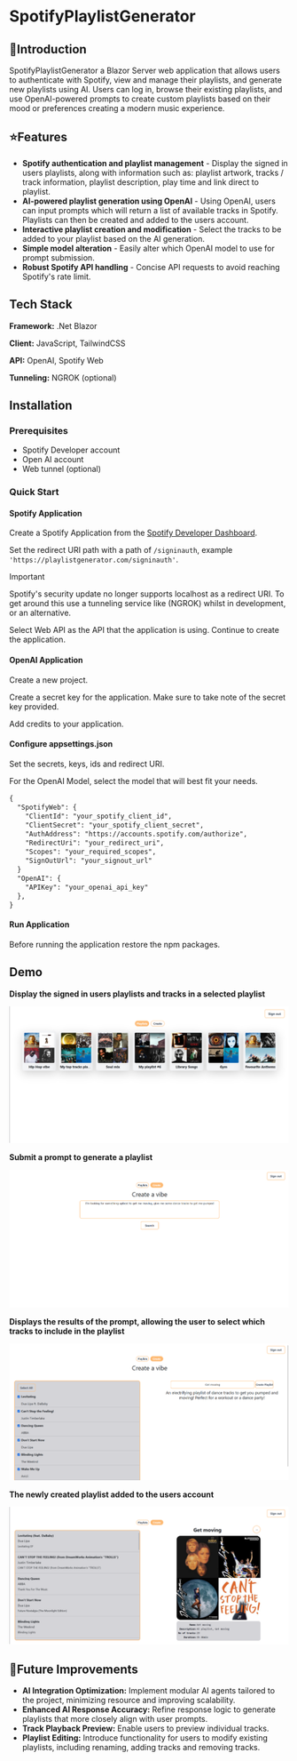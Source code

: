 
# SpotifyPlaylistGenerator

## 🎵Introduction
SpotifyPlaylistGenerator a Blazor Server web application that allows users to authenticate with Spotify, view and manage their playlists, and generate new playlists using AI. Users can log in, browse their existing playlists, and use OpenAI-powered prompts to create custom playlists based on their mood or preferences creating a modern music experience.

## ⭐Features

- **Spotify authentication and playlist management** - Display the signed in users playlists, along with information such as: playlist artwork, tracks / track information, playlist description, play time and link direct to playlist.
- **AI-powered playlist generation using OpenAI** - Using OpenAI, users can input prompts which will return a list of available tracks in Spotify. Playlists can then be created and added to the users account.
- **Interactive playlist creation and modification** - Select the tracks to be added to your playlist based on the AI generation.
- **Simple model alteration** - Easily alter which OpenAI model to use for prompt submission.
- **Robust Spotify API handling** - Concise API requests to avoid reaching Spotify's rate limit.


## Tech Stack

**Framework:** .Net Blazor

**Client:** JavaScript, TailwindCSS

**API:** OpenAI, Spotify Web

**Tunneling:** NGROK (optional)

## Installation

### Prerequisites

- Spotify Developer account
- Open AI account
- Web tunnel (optional)

### Quick Start

#### Spotify Application

Create a Spotify Application from the [Spotify Developer Dashboard](https://developer.spotify.com/).

Set the redirect URI path with a path of `/signinauth`, example `'https://playlistgenerator.com/signinauth'`.
> [!IMPORTANT]
> Spotify's security update no longer supports localhost as a redirect URI. To get around this use a tunneling service like (NGROK) whilst in development, or an alternative.

Select Web API as the API that the application is using. Continue to create the application.

#### OpenAI Application

Create a new project.

Create a secret key for the application. Make sure to take note of the secret key provided.

Add credits to your application.

#### Configure appsettings.json

Set the secrets, keys, ids and redirect URI.

For the OpenAI Model, select the model that will best fit your needs.

```
{
  "SpotifyWeb": {
    "ClientId": "your_spotify_client_id",
    "ClientSecret": "your_spotify_client_secret",
    "AuthAddress": "https://accounts.spotify.com/authorize",
    "RedirectUri": "your_redirect_uri",
    "Scopes": "your_required_scopes",
    "SignOutUrl": "your_signout_url"
  }
  "OpenAI": {
    "APIKey": "your_openai_api_key"
  },
}
```

#### Run Application
Before running the application restore the npm packages.

## Demo

**Display the signed in users playlists and tracks in a selected playlist**

![](/assets/PlayGen_Playlists.png)

**Submit a prompt to generate a playlist**

![](/assets/PlayGen_SubmitPrompt.png)

**Displays the results of the prompt, allowing the user to select which tracks to include in the playlist**

![](/assets/PlayGen_AIResult.png)

**The newly created playlist added to the users account**

![](/assets/PlayGen_CreatedPlaylist.png)

## 🚀Future Improvements

- **AI Integration Optimization:** Implement modular AI agents tailored to the project, minimizing resource and improving scalability.
- **Enhanced AI Response Accuracy:** Refine response logic to generate playlists that more closely align with user prompts.
-	**Track Playback Preview:** Enable users to preview individual tracks.
- **Playlist Editing:** Introduce functionality for users to modify existing playlists, including renaming, adding tracks and removing tracks.


